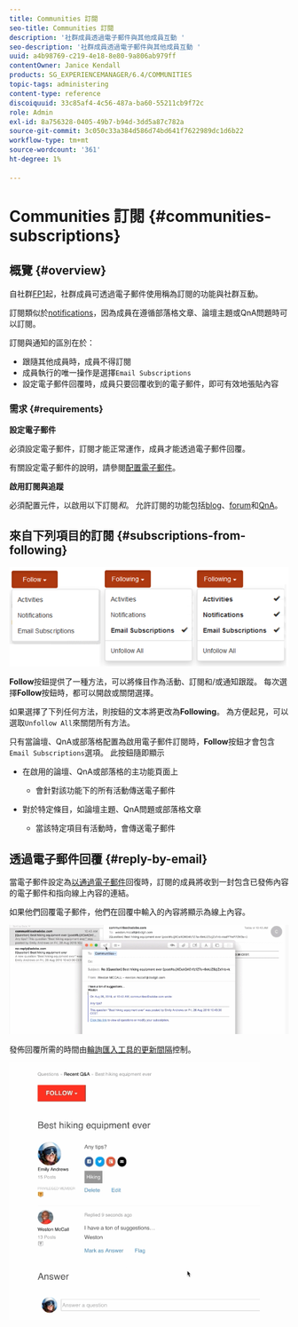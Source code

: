 ```yaml
---
title: Communities 訂閱
seo-title: Communities 訂閱
description: '社群成員透過電子郵件與其他成員互動 '
seo-description: '社群成員透過電子郵件與其他成員互動 '
uuid: a4b98769-c219-4e18-8e80-9a806ab979ff
contentOwner: Janice Kendall
products: SG_EXPERIENCEMANAGER/6.4/COMMUNITIES
topic-tags: administering
content-type: reference
discoiquuid: 33c85af4-4c56-487a-ba60-55211cb9f72c
role: Admin
exl-id: 8a756328-0405-49b7-b94d-3dd5a87c782a
source-git-commit: 3c050c33a384d586d74bd641f7622989dc1d6b22
workflow-type: tm+mt
source-wordcount: '361'
ht-degree: 1%

---
```


# Communities 訂閱 {#communities-subscriptions}

## 概覽 {#overview}

自社群[FP1](deploy-communities.md#latestfeaturepack)起，社群成員可透過電子郵件使用稱為訂閱的功能與社群互動。

訂閱類似於[notifications](notifications.md)，因為成員在遵循部落格文章、論壇主題或QnA問題時可以訂閱。

訂閱與通知的區別在於：

* 跟隨其他成員時，成員不得訂閱
* 成員執行的唯一操作是選擇`Email Subscriptions`
* 設定電子郵件回覆時，成員只要回覆收到的電子郵件，即可有效地張貼內容

### 需求 {#requirements}

**設定電子郵件**

必須設定電子郵件，訂閱才能正常運作，成員才能透過電子郵件回覆。

有關設定電子郵件的說明，請參閱[配置電子郵件](email.md)。

**啟用訂閱與追蹤**

必須配置元件，以啟用以下訂閱&#x200B;*和*。 允許訂閱的功能包括[blog](blog-feature.md)、[forum](forum.md)和[QnA](working-with-qna.md)。

## 來自下列項目的訂閱 {#subscriptions-from-following}

![chlimage_1-5](assets/chlimage_1-5.png)

**Follow**&#x200B;按鈕提供了一種方法，可以將條目作為活動、訂閱和/或通知跟蹤。 每次選擇&#x200B;**Follow**&#x200B;按鈕時，都可以開啟或關閉選擇。

如果選擇了下列任何方法，則按鈕的文本將更改為&#x200B;**Following**。 為方便起見，可以選取`Unfollow All`來關閉所有方法。

只有當論壇、QnA或部落格配置為啟用電子郵件訂閱時，**Follow**&#x200B;按鈕才會包含`Email Subscriptions`選項。 此按鈕隨即顯示

* 在啟用的論壇、QnA或部落格的主功能頁面上

   * 會針對該功能下的所有活動傳送電子郵件

* 對於特定條目，如論壇主題、QnA問題或部落格文章

   * 當該特定項目有活動時，會傳送電子郵件

## 透過電子郵件回覆 {#reply-by-email}

當電子郵件設定為[以通過電子郵件](email.md#configure-polling-importer)回復時，訂閱的成員將收到一封包含已發佈內容的電子郵件和指向線上內容的連結。

如果他們回覆電子郵件，他們在回覆中輸入的內容將顯示為線上內容。

![chlimage_1-6](assets/chlimage_1-6.png)

發佈回覆所需的時間由[輪詢匯入工具的更新間隔](email.md#configure-polling-importer)控制。

![chlimage_1-7](assets/chlimage_1-7.png)
